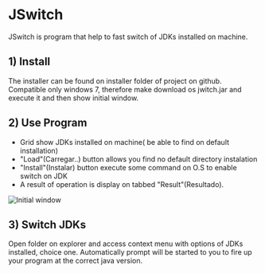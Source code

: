 JSwitch
=======

JSwitch is program that help to fast switch of JDKs installed on machine. 

## 1) Install

The installer can be found on installer folder of project on github. Compatible only windows 7, therefore make download os jwitch.jar and execute it and then show initial window.


## 2) Use Program

* Grid show JDKs installed on machine( be able to find on default installation)
* "Load"(Carregar..) button allows you find no default directory instalation
* "Install"(Instalar) button execute some command on O.S to enable switch on JDK
* A result of operation is display on tabbed "Result"(Resultado).

![Initial window](http://content.screencast.com/users/anderson.satriani/folders/Jing/media/6eca085f-4ee6-434a-8164-beb26531f0bf/2014-10-05_1451.png)

## 3) Switch JDKs

Open folder on explorer and access context menu with options of JDKs installed, choice one. Automatically prompt will be started to you to fire up your program at the correct java version.